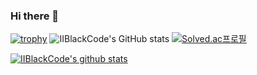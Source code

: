 ### Hi there 👋

<!--
**IIBlackCode/IIBlackCode** is a ✨ _special_ ✨ repository because its `README.md` (this file) appears on your GitHub profile.

Here are some ideas to get you started:

- 🔭 I’m currently working on ...
- 🌱 I’m currently learning ...
- 👯 I’m looking to collaborate on ...
- 🤔 I’m looking for help with ...
- 💬 Ask me about ...
- 📫 How to reach me: ...
- 😄 Pronouns: ...
- ⚡ Fun fact: ...
-->

[![trophy](https://github-profile-trophy.vercel.app/?username=IIBlackCode&row=1)](https://github.com/ryo-ma/github-profile-trophy)
![IIBlackCode's GitHub stats](https://github-readme-stats.vercel.app/api?username=IIBlackCode&show_icons=true&theme=radical)
[![Solved.ac프로필](http://mazassumnida.wtf/api/generate_badge?boj={handle})](https://solved.ac/{handle})

[![IIBlackCode's github stats](https://github-readme-stats.vercel.app/api/top-langs/?username=IIBlackCode&show_icons=true&hide_border=true&title_color=004386&icon_color=004386&layout=compact)](https://github.com/IIBlackCode)
